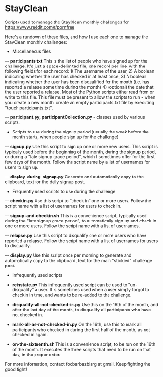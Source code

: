 # StayClean

Scripts used to manage the StayClean monthly challenges for https://www.reddit.com/r/pornfree

Here's a rundown of these files, and how I use each one to manage the StayClean monthly challenges:

- Miscellaneous files

-- **participants.txt** This is the list of people who have signed up for the challenge.  It's just a space-delimited file, one record per line, with the following fields for each record:  1) The username of the user,  2) A boolean indicating whether the user has checked in at least once,  3) A boolean indicating whether the user has been disqualified for the month (i.e. has reported a relapse some time during the month)  4) (optional) the date that the user reported a relapse.  Most of the Python scripts either read from or write to this file.  This file must be present to allow the scripts to run - when you create a new month, create an empty participants.txt file by executing "touch participants.txt".

-- **participant.py, participantCollection.py** - classes used by various scripts.

- Scripts to use during the signup period (usually the week before the month starts, when people sign up for the challenge)

-- **signup.py** Use this script to sign up one or more new users.  This script is typically used before the beginning of the month, during the signup period, or during a "late signup grace period", which I sometimes offer for the first few days of the month.  Follow the script name by a list of usernames for users to sign up.

-- **display-during-signup.py** Generate and automatically copy to the clipboard, text for the daily signup post.

- Frequently used scripts to use during the challenge

-- **checkin.py** Use this script to "check in" one or more users.  Follow the script name with a list of usernames for users to check in.

-- **signup-and-checkin.sh** This is a convenience script, typically used during the "late signup grace period", to automatically sign up and check in one or more users.  Follow the script name with a list of usernames.

-- **relapse.py** Use this script to disqualify one or more users who have reported a relapse.  Follow the script name with a list of usernames for users to disqualify.

-- **display.py** Use this script once per morning to generate and automatically copy to the clipboard, text for the main "stickied" challenge post.

- Infrequently used scripts

- **reinstate.py** This infrequently used script can be used to "un-disqualify" a user.  It is sometimes used when a user simply forgot to checkin in time, and wants to be re-added to the challenge.

- **disqualify-all-not-checked-in.py** Use this on the 16th of the month, and after the last day of the month, to disqualify all participants who have not checked in.

- **mark-all-as-not-checked-in.py** On the 16th, use this to mark all participants who checked in during the first half of the month, as not checked in again.

- **on-the-sixteenth.sh** This is a convenience script, to be run on the 16th of the month.  It executes the three scripts that need to be run on that day, in the proper order.


For more information, contact foobarbazblarg at gmail.  Keep fighting the good fight!
